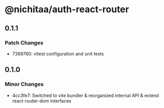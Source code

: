 # @nichitaa/auth-react-router

## 0.1.1

### Patch Changes

- 7369760: vitest configuration and unit tests

## 0.1.0

### Minor Changes

- 4cc3fe7: Switched to vite bundler & reorganized internal API & extend react-router-dom interfaces
